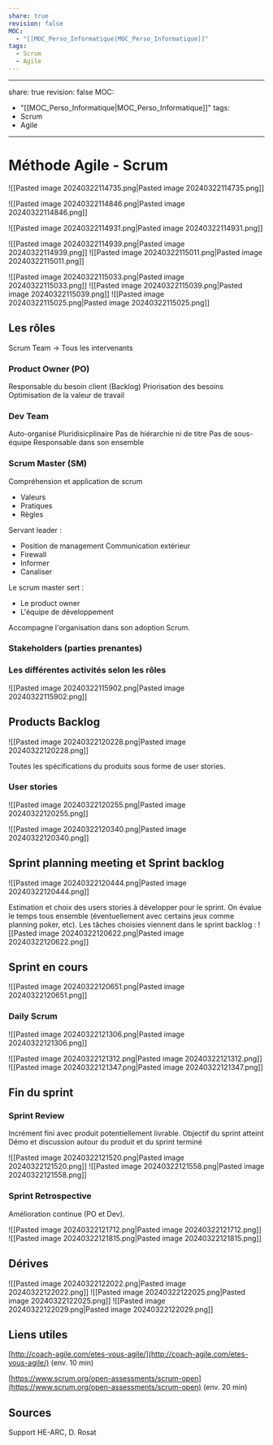 ```yaml
---
share: true
revision: false
MOC:
  - "[[MOC_Perso_Informatique|MOC_Perso_Informatique]]"
tags:
  - Scrum
  - Agile
---
```

---
share: true
revision: false
MOC: 
- "[[MOC_Perso_Informatique|MOC_Perso_Informatique]]"
tags:
- Scrum
- Agile
---
# Méthode Agile - Scrum

![[Pasted image 20240322114735.png|Pasted image 20240322114735.png]]

![[Pasted image 20240322114846.png|Pasted image 20240322114846.png]]

![[Pasted image 20240322114931.png|Pasted image 20240322114931.png]]

![[Pasted image 20240322114939.png|Pasted image 20240322114939.png]]
![[Pasted image 20240322115011.png|Pasted image 20240322115011.png]]

![[Pasted image 20240322115033.png|Pasted image 20240322115033.png]]
![[Pasted image 20240322115039.png|Pasted image 20240322115039.png]]
![[Pasted image 20240322115025.png|Pasted image 20240322115025.png]]


## Les rôles
Scrum Team -> Tous les intervenants

### Product Owner (PO)
Responsable du besoin client (Backlog)
Priorisation des besoins
Optimisation de la valeur de travail

### Dev Team
Auto-organisé
Pluridisicplinaire
Pas de hiérarchie ni de titre
Pas de sous-équipe
Responsable dans son ensemble

### Scrum Master (SM)
Compréhension et application de scrum
- Valeurs
- Pratiques
- Règles

Servant leader :
- Position de management
Communication extérieur
- Firewall
- Informer
- Canaliser

Le scrum master sert :
- Le product owner
- L'équipe de développement

Accompagne l'organisation dans son adoption Scrum.

### Stakeholders (parties prenantes)


### Les différentes activités selon les rôles
![[Pasted image 20240322115902.png|Pasted image 20240322115902.png]]

## Products Backlog
![[Pasted image 20240322120228.png|Pasted image 20240322120228.png]]

Toutes les spécifications du produits sous forme de user stories.

### User stories
![[Pasted image 20240322120255.png|Pasted image 20240322120255.png]]

![[Pasted image 20240322120340.png|Pasted image 20240322120340.png]]

## Sprint planning meeting et Sprint backlog
![[Pasted image 20240322120444.png|Pasted image 20240322120444.png]]

Estimation et choix des users stories à développer pour le sprint.
On évalue le temps tous ensemble (éventuellement avec certains jeux comme planning poker, etc).
Les tâches choisies viennent dans le sprint backlog :
![[Pasted image 20240322120622.png|Pasted image 20240322120622.png]]

## Sprint en cours
![[Pasted image 20240322120651.png|Pasted image 20240322120651.png]]

### Daily Scrum
![[Pasted image 20240322121306.png|Pasted image 20240322121306.png]]

![[Pasted image 20240322121312.png|Pasted image 20240322121312.png]]
![[Pasted image 20240322121347.png|Pasted image 20240322121347.png]]

## Fin du sprint
### Sprint Review
Incrément fini avec produit potentiellement livrable.
Objectif du sprint atteint
Démo et discussion autour du produit et du sprint terminé

![[Pasted image 20240322121520.png|Pasted image 20240322121520.png]]
![[Pasted image 20240322121558.png|Pasted image 20240322121558.png]]

### Sprint Retrospective
Amélioration continue (PO et Dev).

![[Pasted image 20240322121712.png|Pasted image 20240322121712.png]]
![[Pasted image 20240322121815.png|Pasted image 20240322121815.png]]

## Dérives
![[Pasted image 20240322122022.png|Pasted image 20240322122022.png]]
![[Pasted image 20240322122025.png|Pasted image 20240322122025.png]]
![[Pasted image 20240322122029.png|Pasted image 20240322122029.png]]

## Liens utiles
[http://coach-agile.com/etes-vous-agile/](http://coach-agile.com/etes-vous-agile/) (env. 10 min)

[https://www.scrum.org/open-assessments/scrum-open](https://www.scrum.org/open-assessments/scrum-open) (env. 20 min)

## Sources
Support HE-ARC, D. Rosat